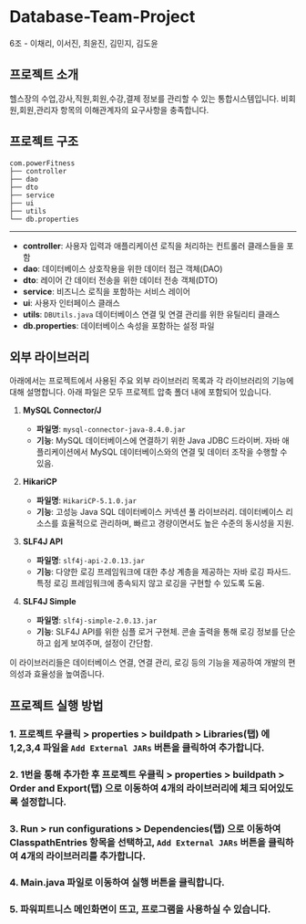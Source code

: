 # Database-Team-Project
6조 - 이채리, 이서진, 최윤진, 김민지, 김도윤

## 프로젝트 소개
헬스장의 수업,강사,직원,회원,수강,결제 정보를 관리할 수 있는 통합시스템입니다. 비회원,회원,관리자 항목의 이해관계자의 요구사항을 충족합니다.

## 프로젝트 구조
```
com.powerFitness
├── controller
├── dao
├── dto
├── service
├── ui
├── utils
└── db.properties
```
---
- **controller**: 사용자 입력과 애플리케이션 로직을 처리하는 컨트롤러 클래스들을 포함
- **dao**: 데이터베이스 상호작용을 위한 데이터 접근 객체(DAO)
- **dto**: 레이어 간 데이터 전송을 위한 데이터 전송 객체(DTO) 
- **service**: 비즈니스 로직을 포함하는 서비스 레이어
- **ui**: 사용자 인터페이스 클래스
- **utils**: `DBUtils.java` 데이터베이스 연결 및 연결 관리를 위한 유틸리티 클래스
- **db.properties**: 데이터베이스 속성을 포함하는 설정 파일

## 외부 라이브러리 
아래에서는 프로젝트에서 사용된 주요 외부 라이브러리 목록과 각 라이브러리의 기능에 대해 설명합니다. 아래 파일은 모두 프로젝트 압축 폴더 내에 포함되어 있습니다.

1. **MySQL Connector/J**
   - **파일명**: `mysql-connector-java-8.4.0.jar`
   - **기능**: MySQL 데이터베이스에 연결하기 위한 Java JDBC 드라이버. 자바 애플리케이션에서 MySQL 데이터베이스와의 연결 및 데이터 조작을 수행할 수 있음.

2. **HikariCP**
   - **파일명**: `HikariCP-5.1.0.jar`
   - **기능**: 고성능 Java SQL 데이터베이스 커넥션 풀 라이브러리. 데이터베이스 리소스를 효율적으로 관리하며, 빠르고 경량이면서도 높은 수준의 동시성을 지원.

3. **SLF4J API**
   - **파일명**: `slf4j-api-2.0.13.jar`
   - **기능**: 다양한 로깅 프레임워크에 대한 추상 계층을 제공하는 자바 로깅 파사드. 특정 로깅 프레임워크에 종속되지 않고 로깅을 구현할 수 있도록 도움.

4. **SLF4J Simple**
   - **파일명**: `slf4j-simple-2.0.13.jar`
   - **기능**: SLF4J API를 위한 심플 로거 구현체. 콘솔 출력을 통해 로깅 정보를 단순하고 쉽게 보여주며, 설정이 간단함.

이 라이브러리들은 데이터베이스 연결, 연결 관리, 로깅 등의 기능을 제공하여 개발의 편의성과 효율성을 높여줍니다.

## 프로젝트 실행 방법
### 1. 프로젝트 우클릭 > properties > buildpath > Libraries(탭) 에 1,2,3,4 파일을 `Add External JARs` 버튼을 클릭하여 추가합니다.
### 2. 1번을 통해 추가한 후 프로젝트 우클릭 > properties > buildpath > Order and Export(탭) 으로 이동하여 4개의 라이브러리에 **체크** 되어있도록 설정합니다.
### 3. Run > run configurations > Dependencies(탭) 으로 이동하여 ClasspathEntries 항목을 선택하고, `Add External JARs` 버튼을 클릭하여 4개의 라이브러리를 추가합니다.
### 4. Main.java 파일로 이동하여 실행 버튼을 클릭합니다.
### 5. 파워피트니스 메인화면이 뜨고, 프로그램을 사용하실 수 있습니다.
